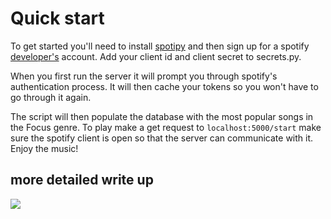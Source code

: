 # Quick start
To get started you'll need to install [spotipy](https://spotipy.readthedocs.io/en/latest/#) and then sign up for a spotify [developer's](https://developer.spotify.com/) account. Add your client id and client secret to secrets.py.

When you first run the server it will prompt you through spotify's authentication process. It will then cache your tokens so you won't have to go through it again.

The script will then populate the database with the most popular songs in the Focus genre. To play make a get request to `localhost:5000/start` make sure the spotify client is open so that the server can communicate with it. Enjoy the music!

## more detailed write up
[<img src="https://s3.amazonaws.com/alicereuter.com/assets/img/song/Screencap.png">](https://alicereuter.com/posts/Study%20Music%20Finder.html)
